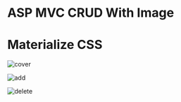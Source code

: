 # ASP MVC CRUD With Image
# Materialize CSS


![cover](https://instagram.fcgp1-1.fna.fbcdn.net/v/t51.2885-15/fr/e15/s1080x1080/218352048_498604957881648_6255416967963630186_n.jpg?_nc_ht=instagram.fcgp1-1.fna.fbcdn.net&_nc_cat=100&_nc_ohc=hYP258l_RycAX_6LqZb&edm=AP_V10EBAAAA&ccb=7-4&oh=aa9a361f1884fdc7ab2945ae76bb2a0d&oe=60FA4850&_nc_sid=4f375e)

![add](https://instagram.fcgp1-1.fna.fbcdn.net/v/t51.2885-15/fr/e15/s1080x1080/218750920_338345601079332_674821179309331282_n.jpg?_nc_ht=instagram.fcgp1-1.fna.fbcdn.net&_nc_cat=100&_nc_ohc=3tkMTEuAifYAX-GxuEw&edm=AP_V10EBAAAA&ccb=7-4&oh=297155b027ae9b06f11b81f3756fac6e&oe=60F9CFDF&_nc_sid=4f375e)

![delete](https://instagram.fcgp1-1.fna.fbcdn.net/v/t51.2885-15/fr/e15/s1080x1080/218647563_792973581415889_6764575708760899955_n.jpg?_nc_ht=instagram.fcgp1-1.fna.fbcdn.net&_nc_cat=105&_nc_ohc=PdjVzxp_qK0AX-3MQ-1&edm=AP_V10EBAAAA&ccb=7-4&oh=211104a0027585be6cd183a1260e08fa&oe=60F9C053&_nc_sid=4f375e)

